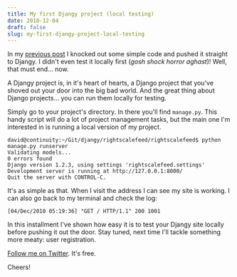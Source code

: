 ```yaml
---
title: My first Djangy project (local testing)
date: 2010-12-04
draft: false
slug: my-first-djangy-project-local-testing
---
```


In my [previous post](http://www.cloudartisan.com/2010/12/my-first-djangy-project-initial-testing/) I knocked out some simple code and pushed it straight to Djangy. I didn't even test it locally first (_gosh shock horror aghast_)! Well, that must end... now.

A Djangy project is, in it's heart of hearts, a Django project that you've shoved out your door into the big bad world. And the great thing about Django projects... you can run them locally for testing.

Simply go to your project's directory. In there you'll find `manage.py`. This handy script will do a lot of project management tasks, but the main one I'm interested in is running a local version of my project.


~~~console
david@continuity:~/Git/djangy/rightscalefeed/rightscalefeed$ python manage.py runserver
Validating models...
0 errors found  
Django version 1.2.3, using settings 'rightscalefeed.settings'
Development server is running at http://127.0.0.1:8000/
Quit the server with CONTROL-C.
~~~

It's as simple as that. When I visit the address I can see my site is working.  I can also go back to my terminal and check the log:

~~~console
[04/Dec/2010 05:19:36] "GET / HTTP/1.1" 200 1001
~~~

In this installment I've shown how easy it is to test your Djangy site locally before pushing it out the door. Stay tuned, next time I'll tackle something more meaty: user registration.

[Follow me on Twitter](https://twitter.com/davidltaylor). It's free.

Cheers!
